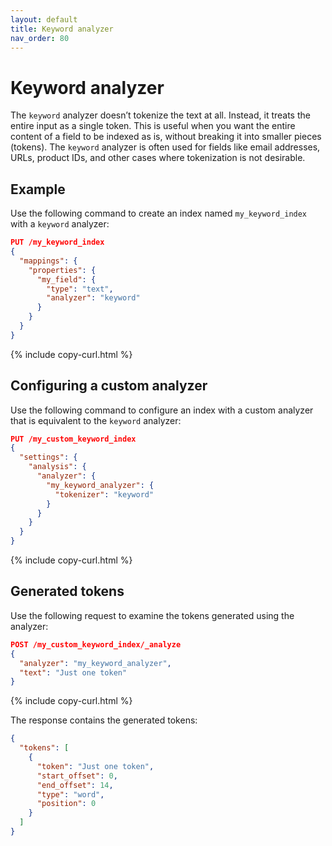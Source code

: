 ```yaml
---
layout: default
title: Keyword analyzer
nav_order: 80
---
```


# Keyword analyzer

The `keyword` analyzer doesn’t tokenize the text at all. Instead, it treats the entire input as a single token. This is useful when you want the entire content of a field to be indexed as is, without breaking it into smaller pieces (tokens). The `keyword` analyzer is often used for fields like email addresses, URLs, product IDs, and other cases where tokenization is not desirable. 

## Example

Use the following command to create an index named `my_keyword_index` with a `keyword` analyzer:

```json
PUT /my_keyword_index
{
  "mappings": {
    "properties": {
      "my_field": {
        "type": "text",
        "analyzer": "keyword"
      }
    }
  }
}
```
{% include copy-curl.html %}

## Configuring a custom analyzer

Use the following command to configure an index with a custom analyzer that is equivalent to the `keyword` analyzer:

```json
PUT /my_custom_keyword_index
{
  "settings": {
    "analysis": {
      "analyzer": {
        "my_keyword_analyzer": {
          "tokenizer": "keyword"
        }
      }
    }
  }
}
```
{% include copy-curl.html %}

## Generated tokens

Use the following request to examine the tokens generated using the analyzer:

```json
POST /my_custom_keyword_index/_analyze
{
  "analyzer": "my_keyword_analyzer",
  "text": "Just one token"
}
```
{% include copy-curl.html %}

The response contains the generated tokens:

```json
{
  "tokens": [
    {
      "token": "Just one token",
      "start_offset": 0,
      "end_offset": 14,
      "type": "word",
      "position": 0
    }
  ]
}
```
